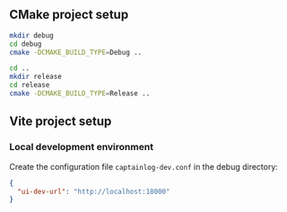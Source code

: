 ## CMake project setup

```sh
mkdir debug
cd debug
cmake -DCMAKE_BUILD_TYPE=Debug ..

cd ..
mkdir release
cd release
cmake -DCMAKE_BUILD_TYPE=Release ..
```

## Vite project setup

### Local development environment

Create the configuration file `captainlog-dev.conf` in the debug directory:

```json
{
  "ui-dev-url": "http://localhost:18000"
}
```
